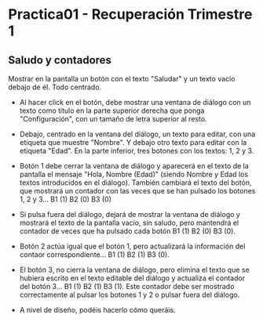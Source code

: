 # Practica01 - Recuperación Trimestre 1

## Saludo y contadores

Mostrar en la pantalla un botón con el texto "Saludar" y un texto vacío debajo de él. Todo centrado.

- Al hacer click en el botón, debe mostrar una ventana de diálogo con un texto como título en la parte superior derecha 
que ponga "Configuración", con un tamaño de letra superior al resto.

- Debajo, centrado en la ventana del diálogo, un texto para editar, con una etiqueta que muestre "Nombre". Y debajo otro texto para editar con la etiqueta "Edad". 
En la parte inferior, tres botones con los textos: 1, 2 y 3.

- Botón 1 debe cerrar la ventana de diálogo y aparecerá en el texto de la pantalla el mensaje "Hola, Nombre (Edad)" 
(siendo Nombre y Edad los textos introducidos en el diálogo). También cambiará el texto del botón, que mostrará un contador con las veces 
que se han pulsado los botones 1, 2 y 3... B1 (1) B2 (0) B3 (0)

- Si pulsa fuera del diálogo, dejará de mostrar la ventana de diálogo y mostrará el texto de la pantalla vacío, sin saludo, pero mantendrá el contador de veces que ha pulsado cada botón B1 (1) B2 (0) B3 (0).

- Botón 2 actúa igual que el botón 1, pero actualizará la información del contaor correspondiente... B1 (1) B2 (1) B3 (0).

- El botón 3, no cierra la ventana de diálogo, pero elimina el texto que se hubiera escrito en el texto editable del diálogo y actualiza el contador del botón 3... B1 (1) B2 (1) B3 (1). Este contador debe ser mostrado correctamente al pulsar los botones 1 y 2 o pulsar fuera del diálogo.

- A nivel de diseño, podéis hacerlo cómo queráis.
